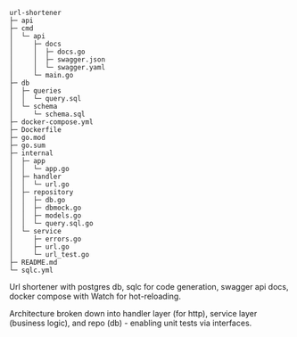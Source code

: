 ```
url-shortener
├─ api
├─ cmd
│  └─ api
│     ├─ docs
│     │  ├─ docs.go
│     │  ├─ swagger.json
│     │  └─ swagger.yaml
│     └─ main.go
├─ db
│  ├─ queries
│  │  └─ query.sql
│  └─ schema
│     └─ schema.sql
├─ docker-compose.yml
├─ Dockerfile
├─ go.mod
├─ go.sum
├─ internal
│  ├─ app
│  │  └─ app.go
│  ├─ handler
│  │  └─ url.go
│  ├─ repository
│  │  ├─ db.go
│  │  ├─ dbmock.go
│  │  ├─ models.go
│  │  └─ query.sql.go
│  └─ service
│     ├─ errors.go
│     ├─ url.go
│     └─ url_test.go
├─ README.md
└─ sqlc.yml

```

Url shortener with postgres db, sqlc for code generation, swagger api docs, docker compose with Watch for hot-reloading.

Architecture broken down into handler layer (for http), service layer (business logic), and repo (db) - enabling unit tests via interfaces.
